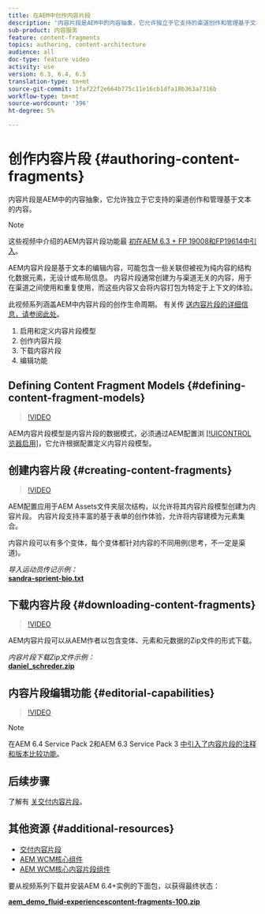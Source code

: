 ```yaml
---
title: 在AEM中创作内容片段
description: '内容片段是AEM中的内容抽象，它允许独立于它支持的渠道创作和管理基于文本的内容。 '
sub-product: 内容服务
feature: content-fragments
topics: authoring, content-architecture
audience: all
doc-type: feature video
activity: use
version: 6.3, 6.4, 6.5
translation-type: tm+mt
source-git-commit: 1faf22f2e664b775c11e16cb1dfa18b363a7316b
workflow-type: tm+mt
source-wordcount: '396'
ht-degree: 5%

---
```



# 创作内容片段 {#authoring-content-fragments}

内容片段是AEM中的内容抽象，它允许独立于它支持的渠道创作和管理基于文本的内容。

>[!NOTE]
>
>这些视频中介绍的AEM内容片段功能最 [初在AEM 6.3 + FP 19008和FP19614中引入](https://helpx.adobe.com/experience-manager/6-3/release-notes/content-services-fragments-featurepack.html)。


AEM内容片段是基于文本的编辑内容，可能包含一些关联但被视为纯内容的结构化数据元素，无设计或布局信息。 内容片段通常创建为与渠道无关的内容，用于在渠道之间使用和重复使用，而这些内容又会将内容打包为特定于上下文的体验。

此视频系列涵盖AEM中内容片段的创作生命周期。 有关传 [送内容片段的详细信息，请参阅此处](content-fragments-delivery-feature-video-use.md)。

1. 启用和定义内容片段模型
2. 创作内容片段
3. 下载内容片段
4. 编辑功能

## Defining Content Fragment Models {#defining-content-fragment-models}

>[!VIDEO](https://video.tv.adobe.com/v/22452/?quality=12&learn=on)

AEM内容片段模型是内容片段的数据模式，必须通过AEM配置浏 [[!UICONTROL 览器启用]](https://docs.adobe.com/content/help/en/experience-manager-cloud-service/implementing/developing/configurations.html)，它允许根据配置定义内容片段模型。

## 创建内容片段 {#creating-content-fragments}

>[!VIDEO](https://video.tv.adobe.com/v/22451/?quality=12&learn=on)

AEM配置应用于AEM Assets文件夹层次结构，以允许将其内容片段模型创建为内容片段。 内容片段支持丰富的基于表单的创作体验，允许将内容建模为元素集合。

内容片段可以有多个变体，每个变体都针对内容的不同用例(思考，不一定是渠道)。

*导入运动员传记示例：*\
**[sandra-sprient-bio.txt](assets/sandra-sprient-bio.txt)**

## 下载内容片段 {#downloading-content-fragments}

>[!VIDEO](https://video.tv.adobe.com/v/22450/?quality=12&learn=on)

AEM内容片段可以从AEM作者以包含变体、元素和元数据的Zip文件的形式下载。

*内容片段下载Zip文件示例：*\
**[daniel_schreder.zip](assets/daniel_schreder.zip)**

## 内容片段编辑功能 {#editorial-capabilities}

>[!VIDEO](https://video.tv.adobe.com/v/25891/?quality=12&learn=on)

>[!NOTE]
>
> 在AEM 6.4 Service Pack 2和AEM 6.3 Service Pack 3 [中引入了内容片段的注释](https://helpx.adobe.com/cn/experience-manager/aem-releases-updates.html)[和版本比较功能](https://helpx.adobe.com/experience-manager/6-3/release-notes/sp3-release-notes.html)。

## 后续步骤

了解有 [关交付内容片段](content-fragments-delivery-feature-video-use.md)。

## 其他资源 {#additional-resources}

* [交付内容片段](content-fragments-delivery-feature-video-use.md)
* [AEM WCM核心组件](https://docs.adobe.com/content/help/zh-Hans/experience-manager-core-components/using/introduction.html)
* [AEM WCM核心内容片段组件](https://docs.adobe.com/content/help/zh-Hans/experience-manager-core-components/using/components/content-fragment-component.html)

要从视频系列下载并安装AEM 6.4+实例的下面包，以获得最终状态：

**[aem_demo_fluid-experiencescontent-fragments-100.zip](assets/aem_demo_fluid-experiencescontent-fragments-100.zip)**
